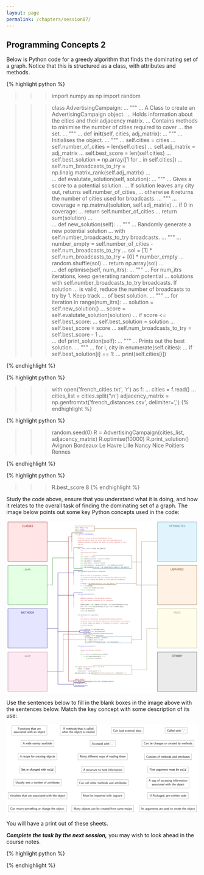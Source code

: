 ```yaml
---
layout: page
permalink: /chapters/session07/
---
```


## Programming Concepts 2

Below is Python code for a greedy algorithm that finds the dominating set of a graph. Notice that this is structured as a class, with attributes and methods.

{% highlight python %}
>>> import numpy as np
>>> import random

>>> class AdvertisingCampaign:
...     """
...     A Class to create an AdvertisingCampaign object.
...     Holds information about the cities and their adjacency matrix.
...     Contains methods to minimise the number of cities required to cover
...     the set.
...     """
...     def __init__(self, cities, adj_matrix):
...         """
...         Initialises the object.
...         """
...         self.cities = cities
...         self.number_of_cities = len(self.cities)
...         self.adj_matrix = adj_matrix
...         self.best_score = len(self.cities)
...         self.best_solution = np.array([1 for _ in self.cities])
...         self.num_broadcasts_to_try = np.linalg.matrix_rank(self.adj_matrix)
...     
...     def evalutate_solution(self, solution):
...         """
...         Gives a score to a potential solution.
...         If solution leaves any city out, returns self.number_of_cities,
...         otherwise it returns the number of cities used for broadcasts.
...         """
...         coverage = np.matmul(solution, self.adj_matrix)
...         if 0 in coverage:
...             return self.number_of_cities
...         return sum(solution)
...     
...     def new_solution(self):
...         """
...         Randomly generate a new potential solution
...         with self.number_broadcasts_to_try broadcasts.
...         """
...         number_empty = self.number_of_cities - self.num_broadcasts_to_try
...         sol = [1] * self.num_broadcasts_to_try + [0] * number_empty
...         random.shuffle(sol)
...         return np.array(sol)
...     
...     def optimise(self, num_itrs):
...         """
...         For num_itrs iterations, keep generating random potential
...         solutions with self.number_broadcasts_to_try broadcasts. If solution
...         is valid, reduce the number of broadcasts to try by 1. Keep track
...         of best solution.
...         """
...         for iteration in range(num_itrs):
...             solution = self.new_solution()
...             score = self.evalutate_solution(solution)
...             if score <= self.best_score:
...                 self.best_solution = solution
...                 self.best_score = score
...                 self.num_broadcasts_to_try = self.best_score - 1
...     
...     def print_solution(self):
...         """
...         Prints out the best solution.
...         """
...         for i, city in enumerate(self.cities):
...             if self.best_solution[i] == 1:
...                 print(self.cities[i])

{% endhighlight %}

{% highlight python %}
>>> with open('french_cities.txt', 'r') as f:
...     cities = f.read()
...     cities_list = cities.split('\n')
>>> adjacency_matrix = np.genfromtxt('french_distances.csv', delimiter=',')
{% endhighlight %}

{% highlight python %}
>>> random.seed(0)
>>> R = AdvertisingCampaign(cities_list, adjacency_matrix)
>>> R.optimise(10000)
>>> R.print_solution()
Avignon
Bordeaux
Le Havre
Lille
Nancy
Nice
Poitiers
Rennes

{% endhighlight %}

{% highlight python %}
>>> R.best_score
8
{% endhighlight %}

Study the code above, ensure that you understand what it is doing, and how it relates to the overall task of finding the dominating set of a graph. The image below points out some key Python concepts used in the code:

![](/assets/concepts2-diagram-blank.svg)

Use the sentences below to fill in the blank boxes in the image above with the sentences below. Match the key concept with some description of its use:

![](/assets/concepts2-diagram-sentences.svg)

You will have a print out of these sheets.

***Complete the task by the next session,*** you may wish to look ahead in the course notes.

{% highlight python %}

{% endhighlight %}

